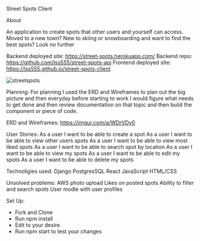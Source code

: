 Street Spots Client

About

An application to create spots that other users and yourself can access.  Moved to a new town? New to skiing or snowboarding and want to find the best spots? Look no further

Backend deployed site: https://street-spots.herokuapp.com/
Backend repo: https://github.com/lss555/street-spots-api
Frontend deployed site: https://lss555.github.io/street-spots-client

![streetspots](https://user-images.githubusercontent.com/60980631/93805308-c990cc00-fc04-11ea-9db8-662d5ad65897.png)

Planning:
For planning I used the ERD and Wireframes to plan out the big picture and then everyday before starting to work I would figure what needs to get done and then review documentation on that topic and then build the component or piece of code.

ERD and Wireframes:
https://imgur.com/a/WDrVDy0

User Stories:
As a user I want to be able to create a spot
As a user I want to be able to view other users spots
As a user I want to be able to view most liked spots
As a user I want to be able to search spot by location
As a user I want to be able to view my spots
As a user I want to be able to edit my spots
As a user I want to be able to delete my spots

Technoligies used:
Django
PostgresSQL
React
JavaScript
HTML/CSS

Unsolved problems:
AWS photo upload
Likes on posted spots
Ability to filter and search spots
User modle with user profiles

Set Up:

- Fork and Clone
- Run npm install
- Edit to your desire
- Run npm start to test your changes

